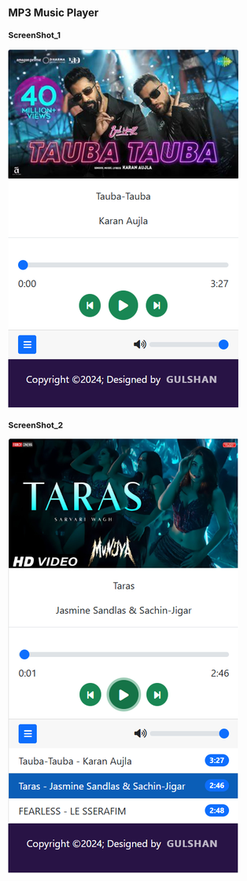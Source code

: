 ## MP3 Music Player
### ScreenShot_1
 ![MP3 Music Player](https://raw.githubusercontent.com/gulshankumar143/MP3-Music-Player/main/SS/SS_Mp3_Player.png)
 <br>
### ScreenShot_2
 ![MP3 Music Player](https://raw.githubusercontent.com/gulshankumar143/MP3-Music-Player/main/SS/SS_Mp3_Player1.png)
